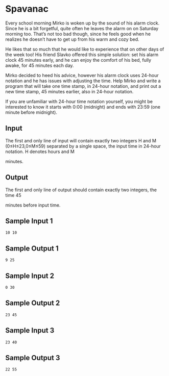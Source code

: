 # Spavanac

Every school morning Mirko is woken up by the sound of his alarm clock. Since he is a bit forgetful, quite often he leaves the alarm on on Saturday morning too. That’s not too bad though, since he feels good when he realizes he doesn’t have to get up from his warm and cozy bed.

He likes that so much that he would like to experience that on other days of the week too! His friend Slavko offered this simple solution: set his alarm clock 45
minutes early, and he can enjoy the comfort of his bed, fully awake, for 45 minutes each day.

Mirko decided to heed his advice, however his alarm clock uses 24-hour notation and he has issues with adjusting the time. Help Mirko and write a program that will take one time stamp, in 24-hour notation, and print out a new time stamp, 45 minutes earlier, also in 24-hour notation.

If you are unfamiliar with 24-hour time notation yourself, you might be interested to know it starts with 0:00 (midnight) and ends with 23:59 (one minute before midnight).

## Input

The first and only line of input will contain exactly two integers H
and M (0≤H≤23,0≤M≤59) separated by a single space, the input time in 24-hour notation. H denotes hours and M

minutes.

## Output

The first and only line of output should contain exactly two integers, the time 45

minutes before input time.
## Sample Input 1 	
```
10 10
```

## Sample Output 1
```
9 25
```

## Sample Input 2 	
```
0 30
```

## Sample Output 2
```
23 45
```

## Sample Input 3 	
```
23 40
```

## Sample Output 3
```
22 55
```
